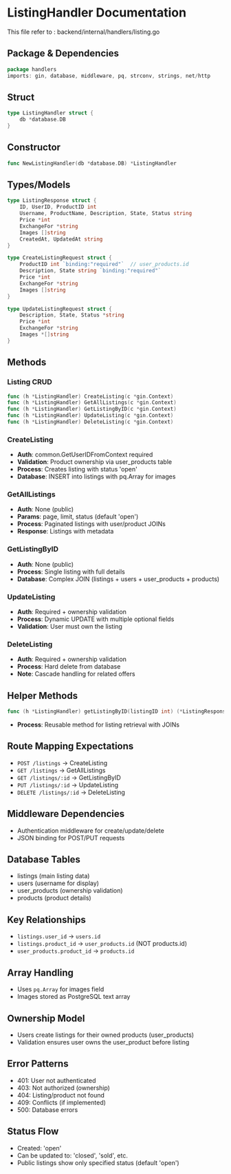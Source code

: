 # ListingHandler Documentation

This file refer to : backend/internal/handlers/listing.go

## Package & Dependencies
```go
package handlers
imports: gin, database, middleware, pq, strconv, strings, net/http
```

## Struct
```go
type ListingHandler struct {
    db *database.DB
}
```

## Constructor
```go
func NewListingHandler(db *database.DB) *ListingHandler
```

## Types/Models
```go
type ListingResponse struct {
    ID, UserID, ProductID int
    Username, ProductName, Description, State, Status string
    Price *int
    ExchangeFor *string
    Images []string
    CreatedAt, UpdatedAt string
}

type CreateListingRequest struct {
    ProductID int `binding:"required"`  // user_products.id
    Description, State string `binding:"required"`
    Price *int
    ExchangeFor *string
    Images []string
}

type UpdateListingRequest struct {
    Description, State, Status *string
    Price *int
    ExchangeFor *string
    Images *[]string
}
```

## Methods

### Listing CRUD
```go
func (h *ListingHandler) CreateListing(c *gin.Context)
func (h *ListingHandler) GetAllListings(c *gin.Context)
func (h *ListingHandler) GetListingByID(c *gin.Context)
func (h *ListingHandler) UpdateListing(c *gin.Context)
func (h *ListingHandler) DeleteListing(c *gin.Context)
```

### CreateListing
- **Auth**: common.GetUserIDFromContext required
- **Validation**: Product ownership via user_products table
- **Process**: Creates listing with status 'open'
- **Database**: INSERT into listings with pq.Array for images

### GetAllListings
- **Auth**: None (public)
- **Params**: page, limit, status (default 'open')
- **Process**: Paginated listings with user/product JOINs
- **Response**: Listings with metadata

### GetListingByID
- **Auth**: None (public)
- **Process**: Single listing with full details
- **Database**: Complex JOIN (listings + users + user_products + products)

### UpdateListing
- **Auth**: Required + ownership validation
- **Process**: Dynamic UPDATE with multiple optional fields
- **Validation**: User must own the listing

### DeleteListing
- **Auth**: Required + ownership validation
- **Process**: Hard delete from database
- **Note**: Cascade handling for related offers

## Helper Methods
```go
func (h *ListingHandler) getListingByID(listingID int) (*ListingResponse, error)
```
- **Process**: Reusable method for listing retrieval with JOINs

## Route Mapping Expectations
- `POST /listings` → CreateListing
- `GET /listings` → GetAllListings
- `GET /listings/:id` → GetListingByID
- `PUT /listings/:id` → UpdateListing
- `DELETE /listings/:id` → DeleteListing

## Middleware Dependencies
- Authentication middleware for create/update/delete
- JSON binding for POST/PUT requests

## Database Tables
- listings (main listing data)
- users (username for display)
- user_products (ownership validation)
- products (product details)

## Key Relationships
- `listings.user_id` → `users.id`
- `listings.product_id` → `user_products.id` (NOT products.id)
- `user_products.product_id` → `products.id`

## Array Handling
- Uses `pq.Array` for images field
- Images stored as PostgreSQL text array

## Ownership Model
- Users create listings for their owned products (user_products)
- Validation ensures user owns the user_product before listing

## Error Patterns
- 401: User not authenticated
- 403: Not authorized (ownership)
- 404: Listing/product not found
- 409: Conflicts (if implemented)
- 500: Database errors

## Status Flow
- Created: 'open'
- Can be updated to: 'closed', 'sold', etc.
- Public listings show only specified status (default 'open')